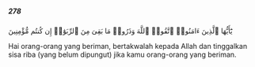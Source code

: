 ##### 278

<span class="ayah">يَٰٓأَيُّهَا ٱلَّذِينَ ءَامَنُوا۟ ٱتَّقُوا۟ ٱللَّهَ وَذَرُوا۟ مَا بَقِىَ مِنَ ٱلرِّبَوٰٓا۟ إِن كُنتُم مُّؤْمِنِينَ</span>

<span class="ayah_translation">Hai orang-orang yang beriman, bertakwalah kepada Allah dan tinggalkan sisa riba (yang belum dipungut) jika kamu orang-orang yang beriman.</span>
